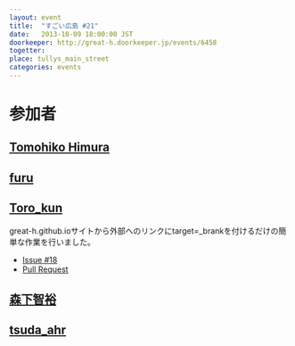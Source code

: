 ```yaml
---
layout: event
title:  "すごい広島 #21"
date:   2013-10-09 18:00:00 JST
doorkeeper: http://great-h.doorkeeper.jp/events/6458
togetter:
place: tullys_main_street
categories: events
---
```


# 参加者

## [Tomohiko Himura](https://github.com/eiel)

## [furu](http://twitter.com/pecosantoyobe)

## [Toro_kun](https://twitter.com/Toro_kun)

great-h.github.ioサイトから外部へのリンクにtarget=_brankを付けるだけの簡単な作業を行いました。

* [Issue #18](https://github.com/great-h/great-h.github.io/issues/18)
* [Pull Request](https://github.com/great-h/great-h.github.io/pull/329)

## [森下智裕](https://github.com/moriC)

## [tsuda_ahr](https://twitter.com/tsuda_ahr)
